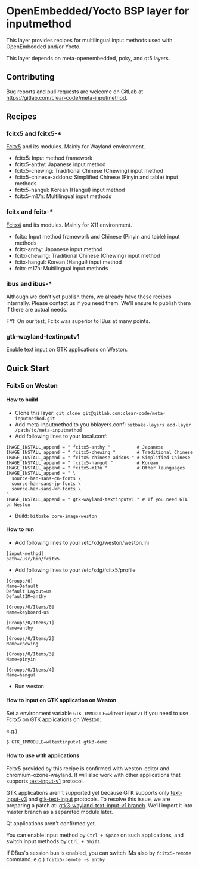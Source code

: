 OpenEmbedded/Yocto BSP layer for inputmethod
=============================================

This layer provides recipes for multilingual input methods used with
OpenEmbedded and/or Yocto.

This layer depends on meta-openembedded, poky, and qt5 layers.

Contributing
------------

Bug reports and pull requests are welcome on GitLab at
https://gitlab.com/clear-code/meta-inputmethod.

Recipes
-------

### fcitx5 and fcitx5-*

[Fcitx5](https://fcitx-im.org/wiki/Fcitx_5) and its modules.
Mainly for Wayland environment.

* fcitx5: Input method framework
* fcitx5-anthy: Japanese input method
* fcitx5-chewing: Traditional Chinese (Chewing) input method
* fcitx5-chinese-addons: Simplified Chinese (Pinyin and table) input methods
* fcitx5-hangul: Korean (Hangul) input method
* fcitx5-m17n: Multilingual input methods

### fcitx and fcitx-*

[Fcitx4](https://fcitx-im.org/wiki/Fcitx) and its modules.
Mainly for X11 environment.

* fcitx: Input method framework and Chinese (Pinyin and table) input methods
* fcitx-anthy: Japanese input method
* fcitx-chewing: Traditional Chinese (Chewing) input method
* fcitx-hangul: Korean (Hangul) input method
* fcitx-m17n: Multilingual input methods

### ibus and ibus-*

Although we don't yet publish them, we already have these recipes internally.
Please contact us if you need them. We'll ensure to publish them if there are
actual needs.

FYI: On our test, Fcitx was superior to IBus at many points.

### gtk-wayland-textinputv1

Enable text input on GTK applications on Weston.

Quick Start
-----------

### Fcitx5 on Weston

#### How to build

* Clone this layer:
  `git clone git@gitlab.com:clear-code/meta-inputmethod.git `
* Add meta-inputmethod to you bblayers.conf:
  `bitbake-layers add-layer /path/to/meta-inputmethod`
* Add following lines to your local.conf:
```
IMAGE_INSTALL_append = " fcitx5-anthy "          # Japanese
IMAGE_INSTALL_append = " fcitx5-chewing "        # Traditional Chinese
IMAGE_INSTALL_append = " fcitx5-chinese-addons " # Simplified Chinese
IMAGE_INSTALL_append = " fcitx5-hangul "         # Korean
IMAGE_INSTALL_append = " fcitx5-m17n "           # Other launguages
IMAGE_INSTALL_append = " \
  source-han-sans-cn-fonts \
  source-han-sans-jp-fonts \
  source-han-sans-kr-fonts \
"
IMAGE_INSTALL_append = " gtk-wayland-textinputv1 " # If you need GTK on Weston
```
* Build: `bitbake core-image-weston`

#### How to run

* Add following lines to your /etc/xdg/weston/weston.ini
```
[input-method]
path=/usr/bin/fcitx5
```
* Add following lines to your /etc/xdg/fcitx5/profile
```
[Groups/0]
Name=Default
Default Layout=us
DefaultIM=anthy

[Groups/0/Items/0]
Name=keyboard-us

[Groups/0/Items/1]
Name=anthy

[Groups/0/Items/2]
Name=chewing

[Groups/0/Items/3]
Name=pinyin

[Groups/0/Items/4]
Name=hangul
```
* Run weston

#### How to input on GTK application on Weston

Set a environment variable `GTK_IMMODULE=wltextinputv1` if you need to use Fcitx5 on GTK applications on Weston:

e.g.)

```
$ GTK_IMMODULE=wltextinputv1 gtk3-demo
```

#### How to use with applications

Fcitx5 provided by this recipe is confirmed with weston-editor and
chromium-ozone-wayland. It will also work with other applications
that supports
[text-input-v1](https://gitlab.freedesktop.org/wayland/wayland-protocols/-/blob/master/unstable/text-input/text-input-unstable-v1.xml)
protocol.

GTK applications aren't supported yet because GTK supports only
[text-input-v3](https://gitlab.freedesktop.org/wayland/wayland-protocols/-/blob/master/unstable/text-input/text-input-unstable-v3.xml)
and
[gtk-text-input](https://gitlab.gnome.org/GNOME/mutter/-/commit/efd7a4af5e37299f17011a7f39cc66d8416a1bf9)
protocols.
To resolve this issue, we are preparing a patch at:
[gtk3-wayland-text-input-v1 branch](./-/tree/gtk3-wayland-text-input-v1).
We'll import it into master branch as a separated module later.

Qt applications aren't confirmed yet.

You can enable input method by `Ctrl + Space` on such applications, and switch
input methods by `Ctrl + Shift`.

If DBus's session bus is enabled, you can switch IMs also by `fcitx5-remote`
command. e.g.) `fcitx5-remote -s anthy`
